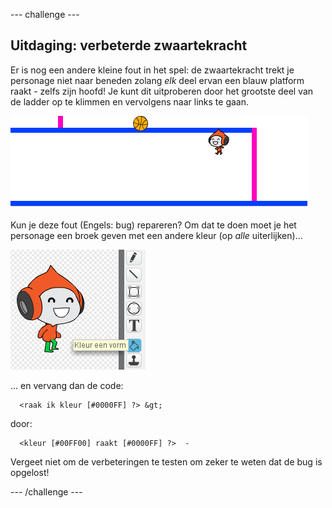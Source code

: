 --- challenge ---

## Uitdaging: verbeterde zwaartekracht

Er is nog een andere kleine fout in het spel: de zwaartekracht trekt je personage niet naar beneden zolang *elk* deel ervan een blauw platform raakt - zelfs zijn hoofd! Je kunt dit uitproberen door het grootste deel van de ladder op te klimmen en vervolgens naar links te gaan.

![screenshot](images/dodge-gravity-bug.png)

Kun je deze fout (Engels: bug) repareren? Om dat te doen moet je het personage een broek geven met een andere kleur (op *alle* uiterlijken)...

![screenshot](images/dodge-trousers.png)

... en vervang dan de code:

```blocks
  <raak ik kleur [#0000FF] ?> &gt;
```

door:

```blocks
  <kleur [#00FF00] raakt [#0000FF] ?>  - 
```

Vergeet niet om de verbeteringen te testen om zeker te weten dat de bug is opgelost!

--- /challenge ---